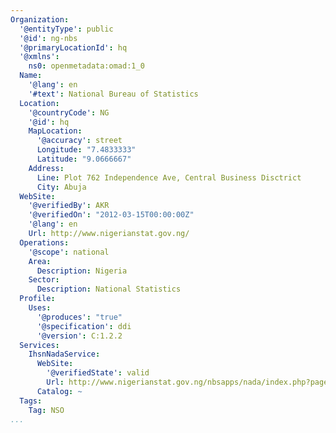 ```yaml
---
Organization:
  '@entityType': public
  '@id': ng-nbs
  '@primaryLocationId': hq
  '@xmlns':
    ns0: openmetadata:omad:1_0
  Name:
    '@lang': en
    '#text': National Bureau of Statistics
  Location:
    '@countryCode': NG
    '@id': hq
    MapLocation:
      '@accuracy': street
      Longitude: "7.4833333"
      Latitude: "9.0666667"
    Address:
      Line: Plot 762 Independence Ave, Central Business Disctrict
      City: Abuja
  WebSite:
    '@verifiedBy': AKR
    '@verifiedOn': "2012-03-15T00:00:00Z"
    '@lang': en
    Url: http://www.nigerianstat.gov.ng/
  Operations:
    '@scope': national
    Area:
      Description: Nigeria
    Sector:
      Description: National Statistics
  Profile:
    Uses:
      '@produces': "true"
      '@specification': ddi
      '@version': C:1.2.2
  Services:
    IhsnNadaService:
      WebSite:
        '@verifiedState': valid
        Url: http://www.nigerianstat.gov.ng/nbsapps/nada/index.php?page=catalog
      Catalog: ~
  Tags:
    Tag: NSO
...
```

